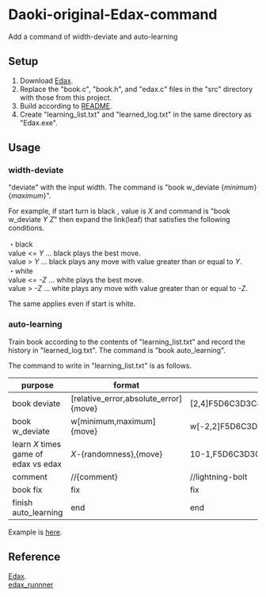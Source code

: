 # Daoki-original-Edax-command
Add a command of width-deviate and auto-learning

## Setup
1. Download [Edax](https://github.com/abulmo/edax-reversi).
2. Replace the "book.c", "book.h", and "edax.c" files in the "src" directory with those from this project.
3. Build according to [README](https://github.com/abulmo/edax-reversi/blob/master/README.md).
4. Create "learning_list.txt" and "learned_log.txt" in the same directory as "Edax.exe".

## Usage
### width-deviate
"deviate" with the input width. The command is "book w_deviate {*minimum*} {*maximum*}".

For example, if start turn is black , value is *X* and command is "book w_deviate *Y* *Z*" then expand the link(leaf) that satisfies the following conditions.  

・black  
value <= *Y* ... black plays the best move.  
value > *Y*  ... black plays any move with value greater than or equal to *Y*.  
・white  
value <= *-Z* ... white plays the best move.  
value > *-Z*  ... white plays any move with value greater than or equal to *-Z*.   

The same applies even if start is white.
 
### auto-learning
Train book according to the contents of "learning_list.txt" and record the history in "learned_log.txt". The command is "book auto_learning".

The command to write in "learning_list.txt" is as follows.

| purpose  | format | example | 
| ------------- | ------------- | ------------- |
| book deviate  | [relative_error,absolute_error]{move}  | [2,4]F5D6C3D3C4F4F6F3E6E7D7G6F8F7 |
| book w_deviate  | w[minimum,maximum]{move}  | w[-2,2]F5D6C3D3C4F4F6F3E6E7D7G6F8F7 |
| learn *X* times game of edax vs edax | *X*-{randomness},{move}  | 10-1,F5D6C3D3C4F4F6F3E6E7D7G6F8F7 |
| comment | //{comment} | //lightning-bolt |
| book fix | fix | fix |
| finish auto_learning | end | end |

Example is [here](https://github.com/Daoki-othello/Daoki-original-Edax-command/blob/main/learning_list.txt).
## Reference
[Edax](https://github.com/abulmo/edax-reversi).  
[edax_runnner](https://github.com/sensuikan1973/edax_runner)
